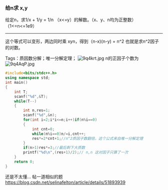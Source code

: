 ### 给n求 x,y
给定n，求1/x + 1/y = 1/n （x<=y）的解数。（x、y、n均为正整数） 
（1<=n<=1e9）

***
这个等式可以变形，两边同时乘 xyn，得到（n-x)(n-y) = n^2
也就是求n^2因子的对数。

Tags：质因数分解；唯一分解定理；
![9q4krt.jpg](https://s1.ax1x.com/2018/03/25/9q4krt.jpg)
n的正因子个数为
![9q4AqP.jpg](https://s1.ax1x.com/2018/03/25/9q4AqP.jpg)

```cpp
#include<bits/stdc++.h>
using namespace std;
int main()
{
    int T;
    scanf("%d",&T);
    while(T--)
    {
        int n,res=1;
        scanf("%d",&n);
        for(int i=2;i*i<=n;i++)if(n%i==0)
        {
            int cnt=0;
            while(n%i==0)n/=i,cnt++;
            res*=2*cnt+1;//n^2质因子数翻倍，这个公式来自唯一分解定理
        }
        if(n>1)res*=3;//最后剩下大质数
        printf("%d\n",(res+1)/2);// n,n 这对因子只算了一次
    }
    return 0;
}
```
还是不太懂…
帖一道相似的题
https://blog.csdn.net/selinafelton/article/details/51893939
